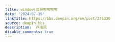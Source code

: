 ```yaml
---
title: windows蓝屏啦啦啦啦
date: '2024-07-19'
linkTitle: https://bbs.deepin.org/en/post/275330
source: deepin_bbs
description:  卢凌风 
disable_comments: true
---
```


